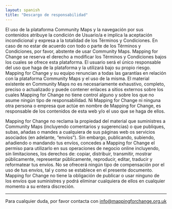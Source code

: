 ```yaml
---
layout: spanish
title: "Descargo de responsabilidad"
---
```


El uso de la plataforma Community Maps y la navegación por sus contenidos atribuye la condición de Usuario/a e implica la aceptación incondicional y expresa a la totalidad de los Términos y Condiciones. En caso de no estar de acuerdo con todo o parte de los Términos y Condiciones, por favor, abstente de usar Community Maps. Mapping for Change se reserva el derecho a modificar los Términos y Condiciones bajos los cuales se ofrece esta plataforma. El usuario será el único responsable del uso que haga de la plataforma y la utilizará bajo su propio riesgo. Mapping for Change y su equipo renuncian a todas las garantías en relación con la plataforma Community Maps y el uso de la misma.
El material existente en Community Maps no es necesariamente exhaustivo, completo, preciso o actualizado y puede contener enlaces a sitios externos sobre los cuales Mapping for Change no tiene control alguno y sobre los que no asume ningún tipo de responsabilidad. Ni Mapping for Change ni ninguna otra persona o empresa que actúe en nombre de Mapping for Change, es responsable de los contenidos de esta web y/o el uso que se haga de ellos.

Mapping for Change no reclama la propiedad del material que suministres a Community Maps (incluyendo comentarios y sugerencias) o que publiques, subas, añadas o mandes a cualquiera de sus páginas web os servicios asociados (en adelante, “envíos”). Sin embargo, publicando, subiendo, añadiendo o mandando tus envíos, concedes a Mapping for Change el permiso para utilizarlo en sus operaciones de negocio online incluyendo, sin limitaciones, los derechos de: copiar, distribuir, transmitir, mostrar públicamente, representar públicamente, reproducir, editar, traducir y reformatear tus envíos. No se ofrecerá ningún tipo de compensación por el uso de tus envíos, tal y como se establece en el presente documento. Mapping for Change no tiene la obligación de publicar o usar ninguno de los envíos que suministres y podrá eliminar cualquiera de ellos en cualquier momento a su entera discreción.

---

Para cualquier duda, por favor contacta con [info@mappingforchange.org.uk](mailto:info@mappingorchange.org.uk.org.uk)
